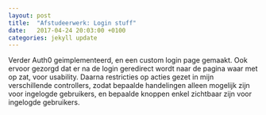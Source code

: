 ```yaml
---
layout: post
title:  "Afstudeerwerk: Login stuff"
date:   2017-04-24 20:03:00 +0100
categories: jekyll update
---
```

Verder Auth0 geimplementeerd, en een custom login page gemaakt. Ook ervoor gezorgd dat er na de login geredirect wordt naar de pagina waar met op zat, voor usability. Daarna restricties op acties gezet in mijn verschillende controllers, zodat bepaalde handelingen alleen mogelijk zijn voor ingelogde gebruikers, en bepaalde knoppen enkel zichtbaar zijn voor ingelogde gebruikers.